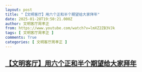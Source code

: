 ```yaml
---
layout: post
title: "【文明客厅】用六个正和半个期望给大家拜年"
date: 2025-01-28T19:50:21.000Z
author: 文明客厅周孝正
from: https://www.youtube.com/watch?v=lmXZ2ZB3VJk
tags: [ 文明客厅周孝正 ]
comments: True
categories: [ 文明客厅周孝正 ]
---
```

<!--1738093821000-->
[【文明客厅】用六个正和半个期望给大家拜年](https://www.youtube.com/watch?v=lmXZ2ZB3VJk)
------

<div>

</div>
